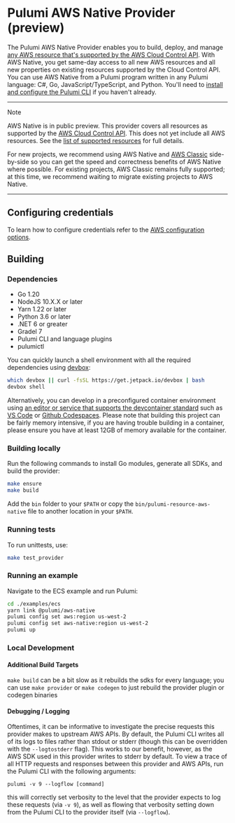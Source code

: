 # Pulumi AWS Native Provider (preview)

The Pulumi AWS Native Provider enables you to build, deploy, and manage [any AWS resource that's supported by the AWS Cloud Control API](https://github.com/pulumi/pulumi-aws-native/blob/master/provider/cmd/pulumi-gen-aws-native/supported-types.txt).
With AWS Native, you get same-day access to all new AWS resources and all new properties on existing resources supported by the Cloud Control API.
You can use AWS Native from a Pulumi program written in any Pulumi language: C#, Go, JavaScript/TypeScript, and Python.
You'll need to [install and configure the Pulumi CLI](https://pulumi.com/docs/get-started/install) if you haven't already.

---
> [!NOTE]
> AWS Native is in public preview.
> This provider covers all resources as supported by the [AWS Cloud Control API](https://aws.amazon.com/cloudcontrolapi/). This does not yet include all AWS resources. See the [list of supported resources](https://github.com/pulumi/pulumi-aws-native/blob/master/provider/cmd/pulumi-gen-aws-native/supported-types.txt) for full details.

For new projects, we recommend using AWS Native and [AWS Classic](https://github.com/pulumi/pulumi-aws) side-by-side so you can get the speed and correctness benefits of AWS Native where possible.
For existing projects, AWS Classic remains fully supported; at this time, we recommend waiting to migrate existing projects to AWS Native.

---

## Configuring credentials

To learn how to configure credentials refer to the [AWS configuration options](https://www.pulumi.com/registry/packages/aws-native/installation-configuration/#configuration-options).

## Building

### Dependencies

- Go 1.20
- NodeJS 10.X.X or later
- Yarn 1.22 or later
- Python 3.6 or later
- .NET 6 or greater
- Gradel 7
- Pulumi CLI and language plugins
- pulumictl

You can quickly launch a shell environment with all the required dependencies using
[devbox](https://www.jetpack.io/devbox/):

```bash
which devbox || curl -fsSL https://get.jetpack.io/devbox | bash
devbox shell
```

Alternatively, you can develop in a preconfigured container environment using
[an editor or service that supports the devcontainer standard](https://containers.dev/supporting#editors)
such as [VS Code](https://marketplace.visualstudio.com/items?itemName=ms-vscode-remote.remote-containers) or [Github Codespaces](https://codespaces.new/pulumi/pulumi-aws-native). Please note that building this project can be fairly memory intensive, if you are having trouble building in a container, please ensure you have at least 12GB of memory available for the container.

### Building locally

Run the following commands to install Go modules, generate all SDKs, and build the provider:

```bash
make ensure
make build
```

Add the `bin` folder to your `$PATH` or copy the `bin/pulumi-resource-aws-native` file to another location in your `$PATH`.

### Running tests

To run unittests, use:

```bash
make test_provider
```

### Running an example

Navigate to the ECS example and run Pulumi:

```bash
cd ./examples/ecs
yarn link @pulumi/aws-native
pulumi config set aws:region us-west-2
pulumi config set aws-native:region us-west-2
pulumi up
```

### Local Development

#### Additional Build Targets

`make build` can be a bit slow as it rebuilds the sdks for every language;
you can use `make provider` or `make codegen` to just rebuild the provider plugin or codegen binaries

#### Debugging / Logging

Oftentimes, it can be informative to investigate the precise requests this provider makes to upstream AWS APIs. By default, the Pulumi CLI writes all of its logs to files rather than stdout or stderr (though this can be overridden with the `--logtostderr` flag). This works to our benefit, however, as the AWS SDK used in this provider writes to stderr by default. To view a trace of all HTTP requests and responses between this provider and AWS APIs, run the Pulumi CLI with the following arguments:

```shell
pulumi -v 9 --logflow [command]
```

this will correctly set verbosity to the level that the provider expects to log these requests (via `-v 9`), as well as flowing that verbosity setting down from the Pulumi CLI to the provider itself (via `--logflow`).
